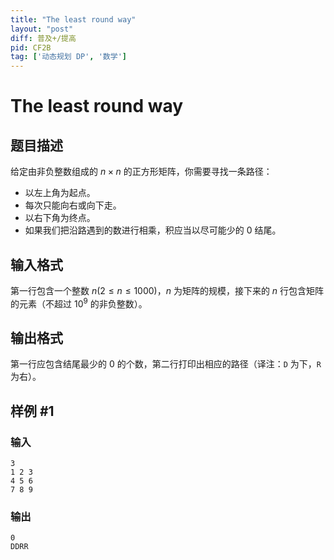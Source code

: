 ```yaml
---
title: "The least round way"
layout: "post"
diff: 普及+/提高
pid: CF2B
tag: ['动态规划 DP', '数学']
---
```


# The least round way

## 题目描述

给定由非负整数组成的 $n\times n$ 的正方形矩阵，你需要寻找一条路径：

+ 以左上角为起点。
+ 每次只能向右或向下走。
+ 以右下角为终点。
+ 如果我们把沿路遇到的数进行相乘，积应当以尽可能少的 $0$ 结尾。

## 输入格式

第一行包含一个整数 $n (2 \leq n \leq 1000)$，$n$ 为矩阵的规模，接下来的 $n$ 行包含矩阵的元素（不超过 $10^9$ 的非负整数）。

## 输出格式

第一行应包含结尾最少的 $0$ 的个数，第二行打印出相应的路径（译注：`D` 为下，`R`  为右）。

## 样例 #1

### 输入

```
3
1 2 3
4 5 6
7 8 9

```

### 输出

```
0
DDRR

```

